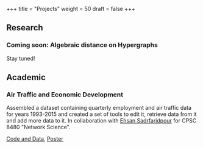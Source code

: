 +++
title = "Projects"
weight = 50
draft = false
+++

## Research

### Coming soon: Algebraic distance on Hypergraphs

Stay tuned!

## Academic

### Air Traffic and Economic Development

Assembled a dataset containing quarterly employment and air traffic data for years 1993-2015 and created a set of tools to edit it, retrieve data from it and add more data to it.
In collaboration with [Ehsan Sadrfaridpour](https://esadr.github.io) for CPSC 8480 "Network Science".

[Code and Data](https://github.com/AirtrafficAnalysisGroup/graph_tools_networkx), [Poster](https://clemson.app.box.com/s/xctxjf2001s57lusqfvjv7eg3c8e9nbl)
